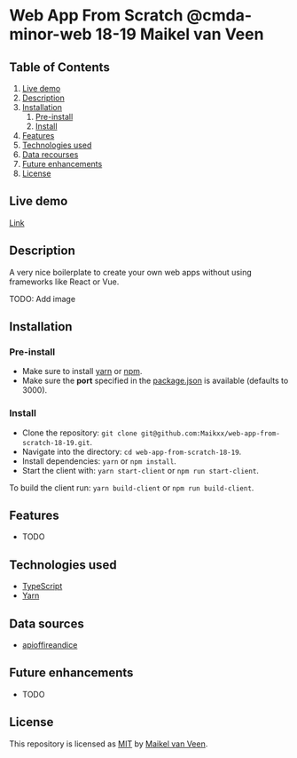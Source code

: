 # Web App From Scratch @cmda-minor-web 18-19 Maikel van Veen

## Table of Contents

1. [Live demo](#live-demo)
2. [Description](#description)
3. [Installation](#installation)
    1. [Pre-install](#pre-install)
    2. [Install](#install)
4. [Features](#features)
5. [Technologies used](#technologies-used)
6. [Data recourses](#data-recourses)
7. [Future enhancements](#future-enhancements)
8. [License](#license)

## Live demo

[Link](https://web-app-from-scratch.netlify.com/)

## Description

A very nice boilerplate to create your own web apps without using frameworks like React or Vue.

TODO: Add image

## Installation

### Pre-install

* Make sure to install [yarn](https://yarnpkg.com/en/) or [npm](https://www.npmjs.com).
* Make sure the **port** specified in the [package.json](package.json) is available (defaults to 3000).

### Install

* Clone the repository: `git clone git@github.com:Maikxx/web-app-from-scratch-18-19.git`.
* Navigate into the directory: `cd web-app-from-scratch-18-19`.
* Install dependencies: `yarn` or `npm install`.
* Start the client with: `yarn start-client` or `npm run start-client`.

To build the client run: `yarn build-client` or `npm run build-client`.

## Features

* TODO

## Technologies used

* [TypeScript](https://www.typescriptlang.org)
* [Yarn](https://yarnpkg.com/en/)

## Data sources

* [apioffireandice](https://anapioficeandfire.com/)

## Future enhancements

* TODO

## License

This repository is licensed as [MIT](LICENSE) by [Maikel van Veen](https://github.com/maikxx).